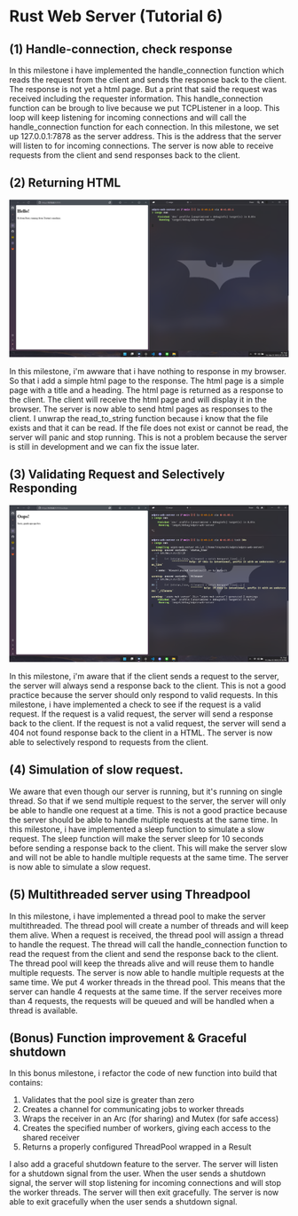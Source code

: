 # Rust Web Server (Tutorial 6)

## (1) Handle-connection, check response

In this milestone i have implemented the handle_connection function which reads the request from the client and sends the response back to the client. The response is not yet a html page. But a print that said the request was received including the requester information. This handle_connection function can be brough to live because we put TCPListener in a loop. This loop will keep listening for incoming connections and will call the handle_connection function for each connection. In this milestone, we set up 127.0.0.1:7878 as the server address. This is the address that the server will listen to for incoming connections. The server is now able to receive requests from the client and send responses back to the client.

## (2) Returning HTML
![Commit 2 Screen Capture](/assets/ReturningHTML.png)

In this milestone, i'm awware that i have nothing to response in my browser. So that i add a simple html page to the response. The html page is a simple page with a title and a heading. The html page is returned as a response to the client. The client will receive the html page and will display it in the browser. The server is now able to send html pages as responses to the client. I unwrap the read_to_string function because i know that the file exists and that it can be read. If the file does not exist or cannot be read, the server will panic and stop running. This is not a problem because the server is still in development and we can fix the issue later.

## (3) Validating Request and Selectively Responding
![Commit 3 Screen Capture](/assets/ValidatingRequest.png)

In this milestone, i'm aware that if the client sends a request to the server, the server will always send a response back to the client. This is not a good practice because the server should only respond to valid requests. In this milestone, i have implemented a check to see if the request is a valid request. If the request is a valid request, the server will send a response back to the client. If the request is not a valid request, the server will send a 404 not found response back to the client in a HTML. The server is now able to selectively respond to requests from the client.

## (4) Simulation of slow request.

We aware that even though our server is running, but it's running on single thread. So that if we send multiple request to the server, the server will only be able to handle one request at a time. This is not a good practice because the server should be able to handle multiple requests at the same time. In this milestone, i have implemented a sleep function to simulate a slow request. The sleep function will make the server sleep for 10 seconds before sending a response back to the client. This will make the server slow and will not be able to handle multiple requests at the same time. The server is now able to simulate a slow request.

## (5) Multithreaded server using Threadpool

In this milestone, i have implemented a thread pool to make the server multithreaded. The thread pool will create a number of threads and will keep them alive. When a request is received, the thread pool will assign a thread to handle the request. The thread will call the handle_connection function to read the request from the client and send the response back to the client. The thread pool will keep the threads alive and will reuse them to handle multiple requests. The server is now able to handle multiple requests at the same time. We put 4 worker threads in the thread pool. This means that the server can handle 4 requests at the same time. If the server receives more than 4 requests, the requests will be queued and will be handled when a thread is available.

## (Bonus) Function improvement & Graceful shutdown

In this bonus milestone, i refactor the code of new function into build that contains:
1. Validates that the pool size is greater than zero
2. Creates a channel for communicating jobs to worker threads
3. Wraps the receiver in an Arc (for sharing) and Mutex (for safe access)
4. Creates the specified number of workers, giving each access to the shared receiver
5. Returns a properly configured ThreadPool wrapped in a Result

I also add a graceful shutdown feature to the server. The server will listen for a shutdown signal from the user. When the user sends a shutdown signal, the server will stop listening for incoming connections and will stop the worker threads. The server will then exit gracefully. The server is now able to exit gracefully when the user sends a shutdown signal.
